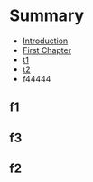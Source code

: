 # Summary

* [Introduction](README.md)
* [First Chapter](chapter1.md)
* [t1](t1.md)
* [t2](t2.md)
* f44444

## f1

## f3

## f2

